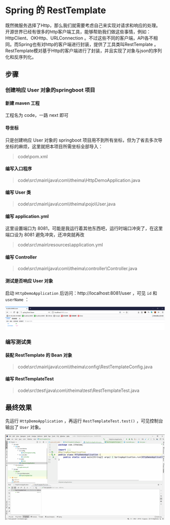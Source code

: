# Spring 的 RestTemplate

既然微服务选择了Http，那么我们就需要考虑自己来实现对请求和响应的处理。开源世界已经有很多的http客户端工具，能够帮助我们做这些事情，例如：HttpClient、OKHttp、URLConnection 。不过这些不同的客户端，API各不相同。而Spring也有对http的客户端进行封装，提供了工具类叫RestTemplate 。RestTemplate模对基于Http的客户端进行了封装，并且实现了对象与json的序列化和反序列化。

## 步骤

### 创建响应 User 对象的springboot 项目

#### 新建 maven 工程

工程名为 code，一路 next 即可

#### 导坐标

只是创建响应 User 对象的 springboot 项目用不到所有坐标，但为了省去多次导坐标的麻烦，这里就把本项目所需坐标全部导入：

> code\pom.xml

#### 编写入口程序

> code\src\main\java\com\itheima\HttpDemoApplication.java

#### 编写 User 类

> code\src\main\java\com\itheima\pojo\User.java

#### 编写 application.yml

这里设置端口为 8081，可能是我运行着其他东西吧，运行时端口冲突了，在这里端口设为 8081 避免冲突，还冲突就再改

> code\src\main\resources\application.yml

#### 编写 Controller

> code\src\main\java\com\itheima\controller\Controller.java

#### 测试是否响应 User 对象

启动 `HttpDemoApplication` 后访问：http://localhost:8081/user ，可见 `id` 和 `userName` ：

![image-20201104093603172](笔记/image-20201104093603172.png)

### 编写测试类

#### 装配 RestTemplate 的 Bean 对象

> code\src\main\java\com\itheima\config\RestTemplateConfig.java

#### 编写 RestTemplateTest

> code\src\test\java\com\itheima\test\RestTemplateTest.java

## 最终效果

先运行 `HttpDemoApplication` ，再运行 `RestTemplateTest.test()` ，可见控制台输出了 `User` 对象。

![RestTemplate](笔记/RestTemplate.gif)